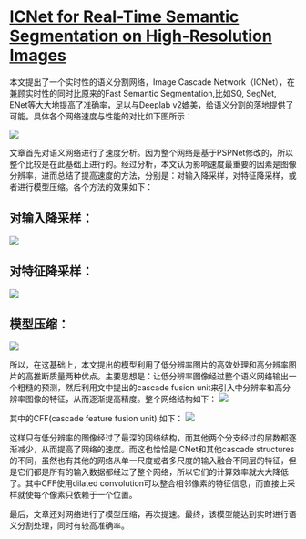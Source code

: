 # [ICNet for Real-Time Semantic Segmentation on High-Resolution Images](https://arxiv.org/abs/1704.08545)

本文提出了一个实时性的语义分割网络，Image Cascade Network（ICNet），在兼顾实时性的同时比原来的Fast Semantic Segmentation,比如SQ, SegNet, ENet等大大地提高了准确率，足以与Deeplab v2媲美，给语义分割的落地提供了可能。具体各个网络速度与性能的对比如下图所示：

![](https://pic3.zhimg.com/80/v2-e38c7373449745022532c02714e760f5_hd.jpg)

文章首先对语义网络进行了速度分析。因为整个网络是基于PSPNet修改的，所以整个比较是在此基础上进行的。经过分析，本文认为影响速度最重要的因素是图像分辨率，进而总结了提高速度的方法，分别是：对输入降采样，对特征降采样，或者进行模型压缩。各个方法的效果如下：

## 对输入降采样：
![](https://pic2.zhimg.com/80/v2-953f1825ac8bcb09255b5fa99fb3d09f_hd.jpg)

## 对特征降采样：
![](https://pic2.zhimg.com/80/v2-0eb8fd615e54805b0265b39e59c02a35_hd.jpg)

## 模型压缩：
![](https://pic3.zhimg.com/80/v2-6d44c2b3071221ea3a397c209170eeee_hd.jpg)

所以，在这基础上，本文提出的模型利用了低分辨率图片的高效处理和高分辨率图片的高推断质量两种优点。主要思想是：让低分辨率图像经过整个语义网络输出一个粗糙的预测，然后利用文中提出的cascade fusion unit来引入中分辨率和高分辨率图像的特征，从而逐渐提高精度。整个网络结构如下：
![](https://pic3.zhimg.com/80/v2-66e004d3ee8ce76f1adaa0881929a122_hd.jpg)

其中的CFF(cascade feature fusion unit) 如下：
![](https://pic4.zhimg.com/80/v2-6d90d137cc89cbbc5f47eaa7fc1287cb_hd.jpg)

这样只有低分辨率的图像经过了最深的网络结构，而其他两个分支经过的层数都逐渐减少，从而提高了网络的速度。而这也恰恰是ICNet和其他cascade structures的不同，虽然也有其他的网络从单一尺度或者多尺度的输入融合不同层的特征，但是它们都是所有的输入数据都经过了整个网络，所以它们的计算效率就大大降低了。其中CFF使用dilated convolution可以整合相邻像素的特征信息，而直接上采样就使每个像素只依赖于一个位置。

最后，文章还对网络进行了模型压缩，再次提速。最终，该模型能达到实时进行语义分割处理，同时有较高准确率。

